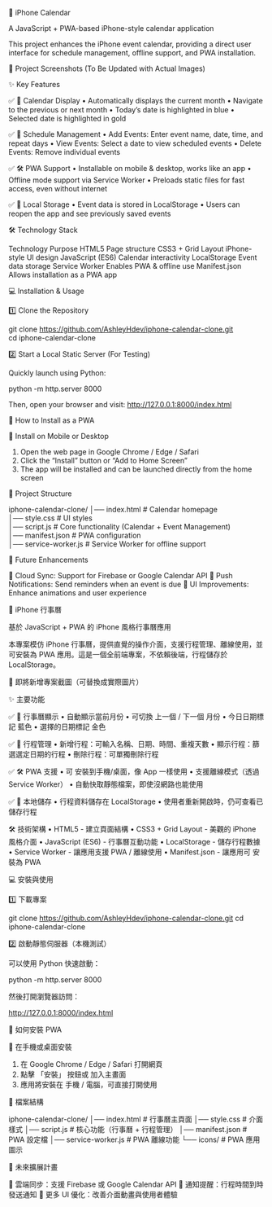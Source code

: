 📅 iPhone Calendar

A JavaScript + PWA-based iPhone-style calendar application

This project enhances the iPhone event calendar, providing a direct user interface for schedule management, offline support, and PWA installation.

📌 Project Screenshots (To Be Updated with Actual Images)

✨ Key Features

✅ 📆 Calendar Display
 • Automatically displays the current month
 • Navigate to the previous or next month
 • Today’s date is highlighted in blue
 • Selected date is highlighted in gold

✅ 📌 Schedule Management
 • Add Events: Enter event name, date, time, and repeat days
 • View Events: Select a date to view scheduled events
 • Delete Events: Remove individual events

✅ 🛠️ PWA Support
 • Installable on mobile & desktop, works like an app
 • Offline mode support via Service Worker
 • Preloads static files for fast access, even without internet

✅ 📂 Local Storage
 • Event data is stored in LocalStorage
 • Users can reopen the app and see previously saved events

🛠️ Technology Stack

Technology Purpose
HTML5 Page structure
CSS3 + Grid Layout iPhone-style UI design
JavaScript (ES6) Calendar interactivity
LocalStorage Event data storage
Service Worker Enables PWA & offline use
Manifest.json Allows installation as a PWA app

💻 Installation & Usage

1️⃣ Clone the Repository

git clone https://github.com/AshleyHdev/iphone-calendar-clone.git  
cd iphone-calendar-clone  

2️⃣ Start a Local Static Server (For Testing)

Quickly launch using Python:

python -m http.server 8000  

Then, open your browser and visit:
http://127.0.0.1:8000/index.html

📲 How to Install as a PWA

📌 Install on Mobile or Desktop
 1. Open the web page in Google Chrome / Edge / Safari
 2. Click the “Install” button or “Add to Home Screen”
 3. The app will be installed and can be launched directly from the home screen

📌 Project Structure

iphone-calendar-clone/
│── index.html            # Calendar homepage  
│── style.css             # UI styles  
│── script.js             # Core functionality (Calendar + Event Management)  
│── manifest.json         # PWA configuration  
│── service-worker.js     # Service Worker for offline support  

🚀 Future Enhancements

🔹 Cloud Sync: Support for Firebase or Google Calendar API
🔹 Push Notifications: Send reminders when an event is due
🔹 UI Improvements: Enhance animations and user experience

📅 iPhone 行事曆

基於 JavaScript + PWA 的 iPhone 風格行事曆應用

本專案模仿 iPhone 行事曆，提供直覺的操作介面，支援行程管理、離線使用，並可安裝為 PWA 應用。這是一個全前端專案，不依賴後端，行程儲存於 LocalStorage。

📌 即將新增專案截圖（可替換成實際圖片）

✨ 主要功能

✅ 📆 行事曆顯示
 • 自動顯示當前月份
 • 可切換 上一個 / 下一個 月份
 • 今日日期標記 藍色
 • 選擇的日期標記 金色

✅ 📌 行程管理
 • 新增行程：可輸入名稱、日期、時間、重複天數
 • 顯示行程：篩選選定日期的行程
 • 刪除行程：可單獨刪除行程

✅ 🛠️ PWA 支援
 • 可 安裝到手機/桌面，像 App 一樣使用
 • 支援離線模式（透過 Service Worker）
 • 自動快取靜態檔案，即使沒網路也能使用

✅ 📂 本地儲存
 • 行程資料儲存在 LocalStorage
 • 使用者重新開啟時，仍可查看已儲存行程

🛠️ 技術架構
 • HTML5 - 建立頁面結構
 • CSS3 + Grid Layout - 美觀的 iPhone 風格介面
 • JavaScript (ES6) - 行事曆互動功能
 • LocalStorage - 儲存行程數據
 • Service Worker - 讓應用支援 PWA / 離線使用
 • Manifest.json - 讓應用可 安裝為 PWA

💻 安裝與使用

1️⃣ 下載專案

git clone https://github.com/AshleyHdev/iphone-calendar-clone.git
cd iphone-calendar-clone

2️⃣ 啟動靜態伺服器（本機測試）

可以使用 Python 快速啟動：

python -m http.server 8000

然後打開瀏覽器訪問：

http://127.0.0.1:8000/index.html

📲 如何安裝 PWA

📌 在手機或桌面安裝
 1. 在 Google Chrome / Edge / Safari 打開網頁
 2. 點擊 「安裝」 按鈕或 加入主畫面
 3. 應用將安裝在 手機 / 電腦，可直接打開使用

📌 檔案結構

iphone-calendar-clone/
│── index.html        # 行事曆主頁面
│── style.css         # 介面樣式
│── script.js         # 核心功能（行事曆 + 行程管理）
│── manifest.json     # PWA 設定檔
│── service-worker.js # PWA 離線功能
└── icons/            # PWA 應用圖示

🚀 未來擴展計畫

🔹 雲端同步：支援 Firebase 或 Google Calendar API
🔹 通知提醒：行程時間到時發送通知
🔹 更多 UI 優化：改善介面動畫與使用者體驗
